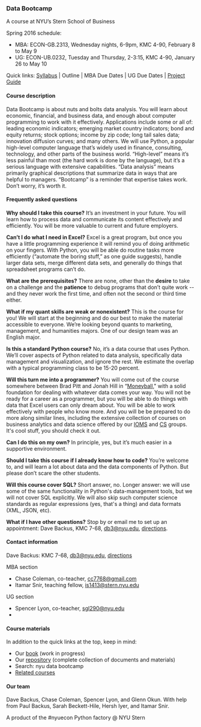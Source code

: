 ### Data Bootcamp
A course at NYU’s Stern School of Business 

Spring 2016 schedule: 
* MBA:  ECON-GB.2313, Wednesday nights, 6-9pm, KMC 4-90, February 8 to May 9
* UG:  ECON-UB.0232, Tuesday and Thursday, 2-3:15, KMC 4-90, January 26 to May 10 


Quick links:  [Syllabus](https://github.com/DaveBackus/Data_Bootcamp/blob/master/Documents/bootcamp_syllabus.pdf) | Outline | MBA Due Dates | UG Due Dates | [Project Guide](https://github.com/DaveBackus/Data_Bootcamp/blob/master/Documents/bootcamp_project.pdf) 


#### Course description

Data Bootcamp is about nuts and bolts data analysis.  You will learn about economic, financial, and business data, and enough about computer programming to work with it effectively.  Applications include some or all of:  leading economic indicators; emerging market country indicators; bond and equity returns; stock options; income by zip code; long tail sales data; innovation diffusion curves; and many others.  We will use Python, a popular high-level computer language that’s widely used in finance, consulting, technology, and other parts of the business world.  “High-level” means it’s less painful than most (the hard work is done by the language), but it’s a serious language with extensive capabilities.  “Data analysis” means primarily graphical descriptions that summarize data in ways that are helpful to managers.  “Bootcamp” is a reminder that expertise takes work.  Don’t worry, it’s worth it.  


#### Frequently asked questions 

**Why should I take this course?**  It’s an investment in your future.  You will learn how to  process data and communicate its content effectively and efficiently.  You will be more valuable to current and future employers.  

**Can’t I do what I need in Excel?**  Excel is a great program, but once you have a little programming experience it will remind you of doing arithmetic on your fingers.  With Python, you will be able do routine tasks more efficiently (“automate the boring stuff,” as one guide suggests), handle larger data sets, merge different data sets, and generally do things that spreadsheet programs can’t do.    

**What are the prerequisites?**  There are none, other than the **desire** to take on a challenge and the **patience** to debug programs that don’t quite work -- and they never work the first time, and often not the second or third time either.   

**What if my quant skills are weak or nonexistent?**  This is the course for you!  We will start at the beginning and do our best to make the material accessible to everyone.  We’re looking beyond quants to marketing, management, and humanities majors.  One of our design team was an English major.  

**Is this a standard Python course?**  No, it’s a data course that uses Python.  We’ll cover aspects of Python related to data analysis, specifically data management and visualization, and ignore the rest.  We estimate the overlap with a typical programming class to be 15-20 percent.  

**Will this turn me into a programmer?**  You will come out of the course somewhere between Brad Pitt and Jonah Hill in “[Moneyball](http://en.wikipedia.org/wiki/Moneyball_(film))," with a solid foundation for dealing with whatever data comes your way.  You will not be ready for a career as a programmer, but you will be able to do things with data that Excel users can only dream about.  You will be able to work effectively with people who know more.  And you will be be prepared to do more along similar lines, including the extensive collection of courses on business analytics and data science offered by our [IOMS](http://www.stern.nyu.edu/experience-stern/about/departments-centers-initiatives/academic-departments/ioms-dept/) and [CS](https://www.cs.nyu.edu/web/index.html) groups.  It's cool stuff, you should check it out.  

**Can I do this on my own?**  In principle, yes, but it’s much easier in a supportive environment.  

**Should I take this course if I already know how to code?**  You’re welcome to, and will learn a lot about data and the data components of Python.  But please don’t scare the other students.  

**Will this course cover SQL?** Short answer, no. Longer answer: we will use some of the same functionality in Python's data-management tools, but we will not cover SQL explicitly. We will also skip such computer science standards as regular expressions (yes, that's a thing) and data formats (XML, JSON, etc).  

**What if I have other questions?**  Stop by or email me to set up an appointment:  Dave Backus, KMC 7-68, db3@nyu.edu, [directions](http://pages.stern.nyu.edu/~dbackus/).   


#### Contact information 

Dave Backus:  KMC 7-68, db3@nyu.edu, [directions](http://pages.stern.nyu.edu/~dbackus/)

MBA section 
* Chase Coleman, co-teacher, cc7768@gmail.com 
* Itamar Snir, teaching fellow, is1413@stern.nyu.edu

UG section 
* Spencer Lyon, co-teacher, sgl290@nyu.edu
* 

#### Course materials 

In addition to the quick links at the top, keep in mind:

* Our [book](https://www.gitbook.com/book/davebackus/test/details) (work in progress) 
* Our [repository](https://github.com/DaveBackus/Data_Bootcamp#data-bootcamp) (complete collection of documents and materials) 
* Search:  nyu data bootcamp 
* [Related courses](https://github.com/DaveBackus/Data_Bootcamp/blob/master/Markdown/related_courses.md#related-courses) 


#### Our team 

Dave Backus, Chase Coleman, Spencer Lyon, and Glenn Okun.  With help from Paul Backus, Sarah Beckett-Hile, Hersh Iyer, and Itamar Snir.  

A product of the #nyuecon Python factory @ NYU Stern 